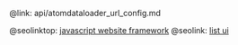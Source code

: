 @link: api/atomdataloader_url_config.md

@seolinktop: [javascript website framework](https://webix.com)
@seolink: [list ui](https://webix.com/widget/list/)